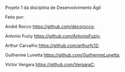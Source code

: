 Projeto 1 da disciplina de Desenvolvimento Ágil

Feito por:

André Rocco https://github.com/decorocco;

Antonio Fuziy https://github.com/AntonioFuziy;

Arthur Carvalho https://github.com/arthurfc12;

Guilherme Lunetta https://github.com/GuilhermeLunetta;

Victor Vergara https://github.com/VergaraC;
